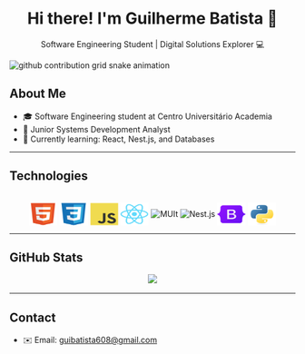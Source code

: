 <h1 align="center">Hi there! I'm Guilherme Batista 👋</h1> 
 
<p align="center">     
  Software Engineering Student | Digital Solutions Explorer 💻      
</p>   

 ![github contribution grid snake animation](https://raw.githubusercontent.com/devjosecarlosteles/devjosecarlosteles/output/github-contribution-grid-snake.svg)
   
## About Me   
     
- 🎓 Software Engineering student at Centro Universitário Academia   
- 💼 Junior Systems Development Analyst 
- 🌱 Currently learning: React, Nest.js, and Databases
  
---  

## Technologies 
 
<div style="display: inline_block" align="center"><br>
  <img align="center" alt="HTML" height="40" width="50" src="https://raw.githubusercontent.com/devicons/devicon/master/icons/html5/html5-original.svg">
  <img align="center" alt="CSS"  height="40" width="50"  src="https://raw.githubusercontent.com/devicons/devicon/master/icons/css3/css3-original.svg">
  <img align="center" alt="JavaScript" height="40" width="50"  src="https://raw.githubusercontent.com/devicons/devicon/master/icons/javascript/javascript-original.svg">
  <img align="center" alt="React"  height="40" width="50" src="https://raw.githubusercontent.com/devicons/devicon/master/icons/react/react-original.svg">
 <img align="center" alt="MUIt"  height="40" width="50" src="https://cdn.jsdelivr.net/gh/devicons/devicon@latest/icons/materialui/materialui-original.svg" />
  <img align="center" alt="Nest.js"  height="40" width="50"  src="https://cdn.jsdelivr.net/gh/devicons/devicon@latest/icons/nestjs/nestjs-original.svg" />          
  <img align="center" alt="Bootstrap"  height="40" width="50"  src="https://raw.githubusercontent.com/devicons/devicon/master/icons/bootstrap/bootstrap-original.svg"> 
  <img align="center" alt="Python"  height="40" width="50" src="https://raw.githubusercontent.com/devicons/devicon/master/icons/python/python-original.svg">
</div>

---

## GitHub Stats

<p align="center">
  <img height="180em" src="https://github-readme-stats.vercel.app/api?username=CapixTH&show_icons=true&theme=dracula&include_all_commits=true&count_private=true"/>
</p>

---

## Contact

- ✉️ Email: guibatista608@gmail.com
